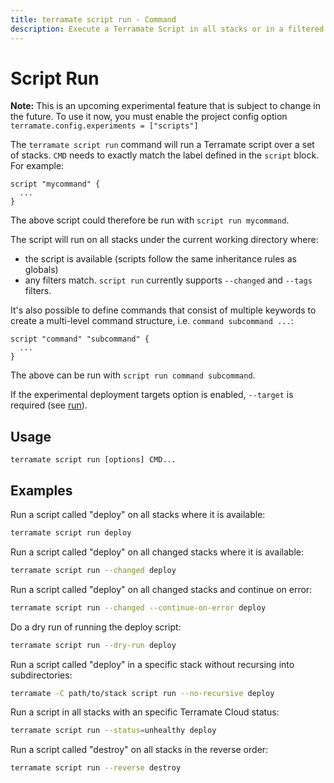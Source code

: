 ```yaml
---
title: terramate script run - Command
description: Execute a Terramate Script in all stacks or in a filtered subset of stacks by using the `terramate script run` command.
---
```


# Script Run

**Note:** This is an upcoming experimental feature that is subject to change in the future. To use it now, you must enable the project config option `terramate.config.experiments = ["scripts"]`

The `terramate script run` command will run a Terramate script over a set of stacks. `CMD` needs to exactly match the label defined in the `script` block. For example:

```
script "mycommand" {
  ...
}
```

The above script could therefore be run with `script run mycommand`.

The script will run on all stacks under the current working directory where:

- the script is available (scripts follow the same inheritance rules as globals)
- any filters match. `script run` currently supports `--changed` and `--tags` filters.

It's also possible to define commands that consist of multiple keywords to create a multi-level command structure, i.e. `command subcommand ...`:

```
script "command" "subcommand" {
  ...
}
```

The above can be run with `script run command subcommand`.

If the experimental deployment targets option is enabled, `--target` is required (see [run](../run#tmc-deployment-targets)).

## Usage

`terramate script run [options] CMD...`

## Examples

Run a script called "deploy" on all stacks where it is available:

```bash
terramate script run deploy
```

Run a script called "deploy" on all changed stacks where it is available:

```bash
terramate script run --changed deploy
```

Run a script called "deploy" on all changed stacks and continue on error:

```bash
terramate script run --changed --continue-on-error deploy
```

Do a dry run of running the deploy script:

```bash
terramate script run --dry-run deploy
```

Run a script called "deploy" in a specific stack without recursing into subdirectories:

```bash
terramate -C path/to/stack script run --no-recursive deploy
```

Run a script in all stacks with an specific Terramate Cloud status:

```bash
terramate script run --status=unhealthy deploy
```

Run a script called "destroy" on all stacks in the reverse order:

```bash
terramate script run --reverse destroy
```
